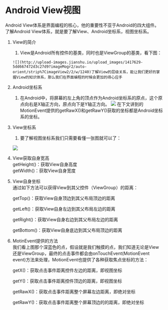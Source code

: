 # **Android View视图**

Android View体系是界面编程的核心，他的重要性不亚于Android的四大组件。了解Android View体系，就是要了解View、Android坐标系，视图坐标系。

1. View的简介  
   1. View是Android所有控件的基类，同时也是ViewGroup的基类，看下图：

   ```
   ![](http://upload-images.jianshu.io/upload_images/1417629-5dd667472d3c27d9?imageMogr2/auto-orient/strip%7CimageView2/2/w/1240)了解View的层级关系，能让我们更好的掌握View的知识体系，那么我们在界面编程的时候会更加的得心应手
   ```

2. Android坐标系
   1. 在Android中，将屏幕的左上角的顶点作为Android坐标系的原点，这个原点向右是X轴正方向，原点向下是Y轴正方向。
      ![](http://upload-images.jianshu.io/upload_images/1417629-7ba8f74c82658f54?imageMogr2/auto-orient/strip|imageView2/2/w/1240)
      在下文讲到的MotionEvent提供的getRawX\(\)和getRawY\(\)获取的坐标都是Android坐标系的坐标。
3. View坐标系  
   1. 要了解视图坐标系我们只需要看懂一张图就可以了：

   ![](http://upload-images.jianshu.io/upload_images/1417629-6081c0d9534c1647?imageMogr2/auto-orient/strip|imageView2/2/w/1240)

4. View获取自身宽高  
   getHeight\(\)：获取View自身高度  
   getWidth\(\)：获取View自身宽度

5. View自身坐标  
   通过如下方法可以获得View到其父控件（ViewGroup）的距离：

   getTop\(\)：获取View自身顶边到其父布局顶边的距离

   getLeft\(\)：获取View自身左边到其父布局左边的距离

   getRight\(\)：获取View自身右边到其父布局左边的距离

   getBottom\(\)：获取View自身底边到其父布局顶边的距离

6. MotinEvent提供的方法  
   我们看上图那个深蓝色的点，假设就是我们触摸的点，我们知道无论是View还是ViewGroup，最终的点击事件都会由onTouchEvent\(MotionEvent event\)方法来处理，MotionEvent也提供了各种获取焦点坐标的方法：

   getX\(\)：获取点击事件距离控件左边的距离，即视图坐标

   getY\(\)：获取点击事件距离控件顶边的距离，即视图坐标

   getRawX\(\)：获取点击事件距离整个屏幕左边距离，即绝对坐标

   getRawY\(\)：获取点击事件距离整个屏幕顶边的的距离，即绝对坐标



